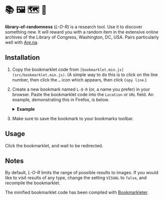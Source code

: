 # 📚 🖼 🗺 🎲 

**library-of-randomness** (_L-O-R_) is a research tool. Use it to discover something new.
It will reward you with a random item in the extensive online archives of the
Library of Congress, Washington, DC, USA. Pairs particularly well with
[Are.na](http://are.na/).



## Installation

1. Copy the bookmarklet code from
   `[bookmarklet.min.js](src/bookmarklet.min.js)`. (A simple way to do this is
   to click on the line number, then click the `…` icon which appears, then
   click `Copy line`.)

2. Create a new bookmark named `L-O-R` (or, a name you prefer) in your browser.
   Paste the bookmarklet code into the `Location` or `URL` field. An example,
   demonstrating this in Firefox, is below.
   
   <details>
   <summary><b>Example</b></summary>
   <img src="example.png" width="328"/>
   </details>

3. Make sure to save the bookmark to your bookmarks toolbar.



## Usage

Click the bookmarklet, and wait to be redirected.



## Notes

By default, _L-O-R_ limits the range of possible results to images. If
you would like to visit results of any type, change the setting `VISUAL` to
`false`, and recompile the bookmarklet.

The minified bookmarklet code has been compiled with [Bookmarkleter](https://chriszarate.github.io/bookmarkleter/).
